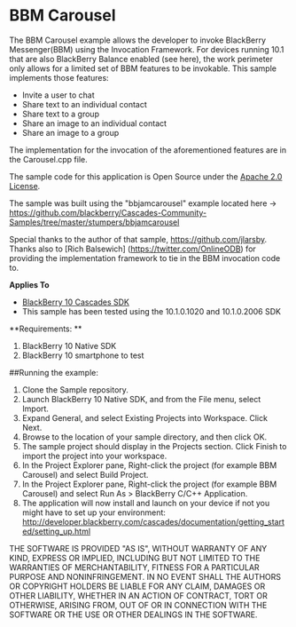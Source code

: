 # BBM Carousel

The BBM Carousel example allows the developer to invoke BlackBerry Messenger(BBM)
using the Invocation Framework.  For devices running 10.1 that are also BlackBerry Balance enabled (see here), the work perimeter only allows for a limited set of BBM features to be invokable. This sample implements those features:

- Invite a user to chat 
- Share text to an individual contact
- Share text to a group 
- Share an image to an individual contact 
- Share an image to a group 

The implementation for the invocation of the aforementioned features are in the Carousel.cpp file.

The sample code for this application is Open Source under the [Apache 2.0 License](http://www.apache.org/licenses/LICENSE-2.0.html).


The sample was built using the "bbjamcarousel" example located here -> https://github.com/blackberry/Cascades-Community-Samples/tree/master/stumpers/bbjamcarousel

Special thanks to the author of that sample, https://github.com/jlarsby. Thanks also to [Rich Balsewich] (https://twitter.com/OnlineODB) for providing the implementation framework to tie in the BBM invocation code to.

**Applies To**

* [BlackBerry 10 Cascades SDK](http://developer.blackberry.com/cascades/)
* This sample has been tested using the 10.1.0.1020 and 10.1.0.2006 SDK


**Requirements: **

1. BlackBerry 10 Native SDK
2. BlackBerry 10 smartphone to test


##Running the example: 

1. Clone the Sample repository.
2. Launch BlackBerry 10 Native SDK, and from the File menu, select Import.
3. Expand General, and select Existing Projects into Workspace. Click Next.
4. Browse to the location of your sample directory, and then click OK.
5. The sample project should display in the Projects section. 
   Click Finish to import the project into your workspace.
6. In the Project Explorer pane, Right-click the project (for example BBM Carousel) 
   and select Build Project.
7. In the Project Explorer pane, Right-click the project (for example BBM Carousel) 
   and select Run As > BlackBerry C/C++ Application.
8. The application will now install and launch on your device if not you might
   have to set up your environment: 
   http://developer.blackberry.com/cascades/documentation/getting_started/setting_up.html

THE SOFTWARE IS PROVIDED "AS IS", WITHOUT WARRANTY OF ANY KIND, EXPRESS OR IMPLIED, INCLUDING BUT NOT LIMITED TO THE WARRANTIES OF MERCHANTABILITY, FITNESS FOR A PARTICULAR PURPOSE AND NONINFRINGEMENT. IN NO EVENT SHALL THE AUTHORS OR COPYRIGHT HOLDERS BE LIABLE FOR ANY CLAIM, DAMAGES OR OTHER LIABILITY, WHETHER IN AN ACTION OF CONTRACT, TORT OR OTHERWISE, ARISING FROM, OUT OF OR IN CONNECTION WITH THE SOFTWARE OR THE USE OR OTHER DEALINGS IN THE SOFTWARE.
